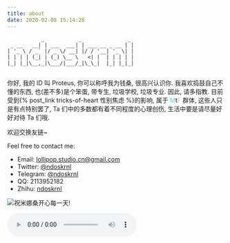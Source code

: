 ```yaml
---
title: about
date: 2020-02-08 15:14:28
---
```


```
           _           _               _ 
 _ __   __| | ___  ___| | ___ __ _ __ | |
| '_ \ / _` |/ _ \/ __| |/ / '__| '_ \| |
| | | | (_| | (_) \__ \   <| |  | | | | |
|_| |_|\__,_|\___/|___/_|\_\_|  |_| |_|_|
                                         
```

你好,
我的 ID 叫 Proteus, 你可以称呼我为钱桑, 很高兴认识你.
我喜欢捣鼓自己不懂的东西, 也(差不多)是个笨蛋, 带专生, 垃圾学校, 垃圾专业. 因此, 请多指教.
目前受到{% post_link tricks-of-heart 性别焦虑 %}的影响, 属于 <font color=#5BCFFA>M</font>t<font color=#F5ABB9>F</font> 群体, 这些人只是有点特别罢了, Ta 们中的多数都有着不同程度的心理创伤, 生活中要是请尽量好好对待 Ta 们哦.

欢迎交换友链~

Feel free to contact me:
- Email: lollipop.studio.cn@gmail.com
- Twitter: [@ndoskrnl](https://twitter.com/ndoskrnl)
- Telegram: [@ndoskrnl](https://t.me/ndoskrnl)
- QQ: 2113952182
- Zhihu: [ndoskrnl](https://www.zhihu.com/people/logarithm-96)

![祝米娜桑开心每一天!](/img/The_Map_Of_Mathematics.png)

<audio controls>
  <source src="Do you like what you see Van Darkholme.mp3" type="audio/mpeg">
  Your browser does not support the audio element.
</audio> 
